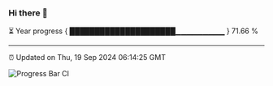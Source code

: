 ### Hi there 👋

⏳ Year progress { █████████████████████▁▁▁▁▁▁▁▁▁ } 71.66 %

---

⏰ Updated on Thu, 19 Sep 2024 06:14:25 GMT

![Progress Bar CI](https://github.com/Shyam-Makwana/GitHub-Actions-Demo/workflows/Progress%20Bar%20CI/badge.svg)
